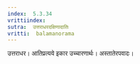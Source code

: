 ```yaml
---
index:  5.3.34
vrittiindex: 
sutra:  उत्तराधरदक्षिणादातिः
vritti:  balamanorama 
---
```


उत्तराधर। आतिप्रत्यये इकार उच्चारणार्थः। अस्तातेरपवादः। 

